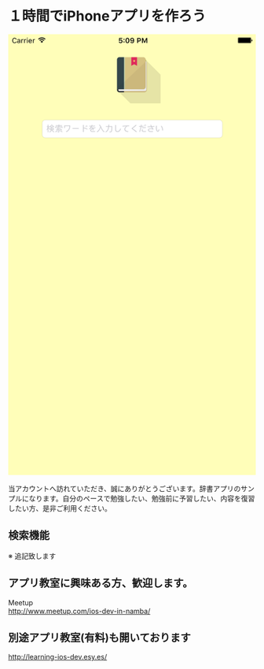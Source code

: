 # １時間でiPhoneアプリを作ろう

  <div style="text-align:center"><img src ="https://github.com/iosClassForBeginner/sampleDictionaryApp/blob/master/Assets/img.png" /></div>
  
  当アカウントへ訪れていただき、誠にありがとうございます。辞書アプリのサンプルになります。自分のペースで勉強したい、勉強前に予習したい、内容を復習したい方、是非ご利用ください。

## 検索機能
  
※ 追記致します
  
## アプリ教室に興味ある方、歓迎します。  
  Meetup  
  http://www.meetup.com/ios-dev-in-namba/
  
## 別途アプリ教室(有料)も開いております  
  http://learning-ios-dev.esy.es/  


